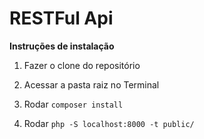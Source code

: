 # RESTFul Api

**Instruções de instalação**

1. Fazer o clone do repositório

2. Acessar a pasta raiz no Terminal

3. Rodar `composer install`

4. Rodar `php -S localhost:8000 -t public/`
